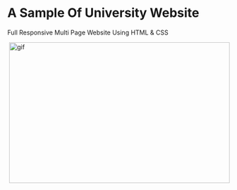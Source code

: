 # A Sample Of University Website
Full Responsive Multi Page Website Using HTML & CSS
<p><img align="right" alt="gif" src="https://user-images.githubusercontent.com/108582380/184214553-ee8fab0c-f091-42c3-8e51-10616b32c666.gif" width="500" height="320"/></p>
